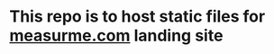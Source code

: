 # This repo is to host static files for <a href="https://www.measurme.com">measurme.com</a> landing site
